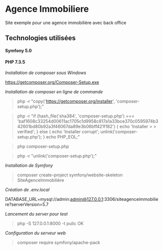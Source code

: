 # Agence Immobiliere

Site exemple pour une agence immobilière avec back office

## Technologies utilisées

#### Symfony 5.0
#### PHP 7.3.5

_Installation de composer sous Windows_

https://getcomposer.org/Composer-Setup.exe



_Installation de composer en ligne de commande_

> php -r "copy('https://getcomposer.org/installer', 'composer-setup.php');"

> php -r "if (hash_file('sha384', 'composer-setup.php') === 'baf1608c33254d00611ac1705c1d9958c817a1a33bce370c0595974b342601bd80b92a3f46067da89e3b06bff421f182') { echo 'Installer > > verified'; } else { echo 'Installer corrupt'; unlink('composer-setup.php'); } echo PHP_EOL;"

> php composer-setup.php

> php -r "unlink('composer-setup.php');"

_Installation de Symfony_

> composer create-project symfony/website-skeleton SiteAgenceImmobilière

_Création de .env.local_

DATABASE_URL=mysql://admin:admin@127.0.0.1:3306/siteagenceimmobiliere?serverVersion=5.7

_Lancement du server pour test_

> php -S 127.0.0.1:8000 -t pulic
OK

_Configuration du serveur web_

> composer require symfony/apache-pack